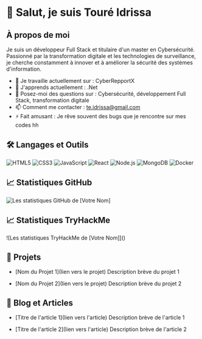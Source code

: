 # 👋 Salut, je suis Touré Idrissa

## À propos de moi
Je suis un développeur Full Stack et titulaire d'un master en Cybersécurité. Passionné par la transformation digitale et les technologies de surveillance, je cherche constamment à innover et à améliorer la sécurité des systèmes d'information.

- 🔭 Je travaille actuellement sur : CyberRepportX
- 🌱 J'apprends actuellement : .Net
- 💬 Posez-moi des questions sur : Cybersécurité, développement Full Stack, transformation digitale
- 📫 Comment me contacter : te.idrissa@gmail.com
- ⚡ Fait amusant : Je rêve souvent des bugs que je rencontre sur mes codes hh

## 🛠️ Langages et Outils
![HTML5](https://img.shields.io/badge/-HTML5-E34F26?style=flat&logo=html5&logoColor=white)
![CSS3](https://img.shields.io/badge/-CSS3-1572B6?style=flat&logo=css3)
![JavaScript](https://img.shields.io/badge/-JavaScript-F7DF1E?style=flat&logo=javascript&logoColor=black)
![React](https://img.shields.io/badge/-React-61DAFB?style=flat&logo=react&logoColor=black)
![Node.js](https://img.shields.io/badge/-Node.js-339933?style=flat&logo=node.js&logoColor=white)
![MongoDB](https://img.shields.io/badge/-MongoDB-47A248?style=flat&logo=mongodb&logoColor=white)
![Docker](https://img.shields.io/badge/-Docker-2496ED?style=flat&logo=docker&logoColor=white)

## 📈 Statistiques GitHub
![Les statistiques GitHub de [Votre Nom]](https://github-readme-stats.vercel.app/api?username=t-idriss&show_icons=true&theme=radical)

## 📈 Statistiques TryHackMe
![Les statistiques TryHackMe de [Votre Nom]](<script src="https://tryhackme.com/badge/429030"></script>)

## 🚀 Projets
- [Nom du Projet 1](lien vers le projet)
  Description brève du projet 1

- [Nom du Projet 2](lien vers le projet)
  Description brève du projet 2

## 📝 Blog et Articles
- [Titre de l'article 1](lien vers l'article)
  Description brève de l'article 1

- [Titre de l'article 2](lien vers l'article)
  Description brève de l'article 2
